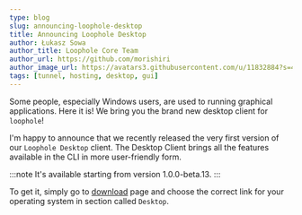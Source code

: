 ```yaml
---
type: blog
slug: announcing-loophole-desktop
title: Announcing Loophole Desktop
author: Łukasz Sowa
author_title: Loophole Core Team
author_url: https://github.com/morishiri
author_image_url: https://avatars3.githubusercontent.com/u/11832884?s=460&v=4
tags: [tunnel, hosting, desktop, gui]
---
```


Some people, especially Windows users, are used to running graphical applications. Here it is! We bring you the brand new desktop client for `loophole`!

<!-- truncate -->

I'm happy to announce that we recently released the very first version of our `Loophole Desktop` client.
The Desktop Client brings all the features available in the CLI in more user-friendly form.

:::note
It's available starting from version 1.0.0-beta.13.
:::

To get it, simply go to [download](/download) page and choose the correct link for your operating system in section called `Desktop`.

